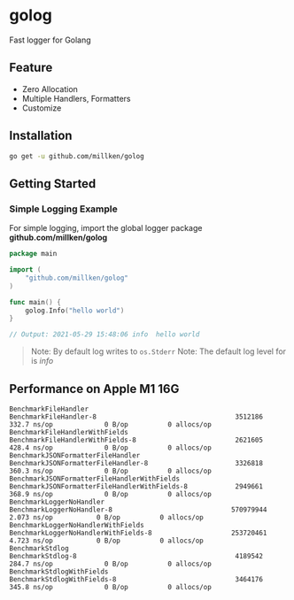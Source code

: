 # golog
Fast logger for Golang

## Feature
  - Zero Allocation
  - Multiple Handlers, Formatters
  - Customize 

## Installation

```bash
go get -u github.com/millken/golog
```

## Getting Started

### Simple Logging Example

For simple logging, import the global logger package **github.com/millken/golog**

```go
package main

import (
    "github.com/millken/golog"
)

func main() {
    golog.Info("hello world")
}

// Output: 2021-05-29 15:48:06 info  hello world
```
> Note: By default log writes to `os.Stderr`
> Note: The default log level for is *info*

## Performance on Apple M1 16G
```
BenchmarkFileHandler
BenchmarkFileHandler-8                                   3512186               332.7 ns/op             0 B/op          0 allocs/op
BenchmarkFileHandlerWithFields
BenchmarkFileHandlerWithFields-8                         2621605               428.4 ns/op             0 B/op          0 allocs/op
BenchmarkJSONFormatterFileHandler
BenchmarkJSONFormatterFileHandler-8                      3326818               360.3 ns/op             0 B/op          0 allocs/op
BenchmarkJSONFormatterFileHandlerWithFields
BenchmarkJSONFormatterFileHandlerWithFields-8            2949661               368.9 ns/op             0 B/op          0 allocs/op
BenchmarkLoggerNoHandler
BenchmarkLoggerNoHandler-8                              570979944                2.073 ns/op           0 B/op          0 allocs/op
BenchmarkLoggerNoHandlerWithFields
BenchmarkLoggerNoHandlerWithFields-8                    253720461                4.723 ns/op           0 B/op          0 allocs/op
BenchmarkStdlog
BenchmarkStdlog-8                                        4189542               284.7 ns/op             0 B/op          0 allocs/op
BenchmarkStdlogWithFields
BenchmarkStdlogWithFields-8                              3464176               345.8 ns/op             0 B/op          0 allocs/op
```